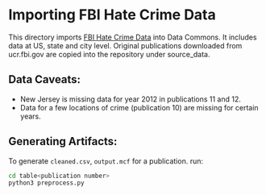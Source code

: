 # Importing FBI Hate Crime Data

This directory imports [FBI Hate Crime Data](https://ucr.fbi.gov/hate-crime) into Data Commons. It includes data at US, state and city level.
Original publications downloaded from ucr.fbi.gov are copied into the repository under source_data.

## Data Caveats:
- New Jersey is missing data for year 2012 in publications 11 and 12.
- Data for a few locations of crime (publication 10) are missing for certain years.

## Generating Artifacts:
To generate `cleaned.csv`, `output.mcf` for a publication. run:

```bash
cd table<publication number>
python3 preprocess.py
```